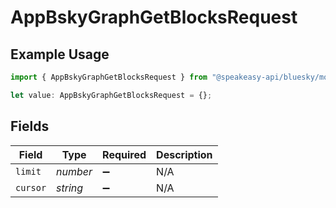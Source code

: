 # AppBskyGraphGetBlocksRequest

## Example Usage

```typescript
import { AppBskyGraphGetBlocksRequest } from "@speakeasy-api/bluesky/models/operations";

let value: AppBskyGraphGetBlocksRequest = {};
```

## Fields

| Field              | Type               | Required           | Description        |
| ------------------ | ------------------ | ------------------ | ------------------ |
| `limit`            | *number*           | :heavy_minus_sign: | N/A                |
| `cursor`           | *string*           | :heavy_minus_sign: | N/A                |